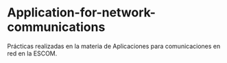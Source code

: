 # Application-for-network-communications
Prácticas realizadas en la materia de Aplicaciones para comunicaciones en red en la ESCOM.

